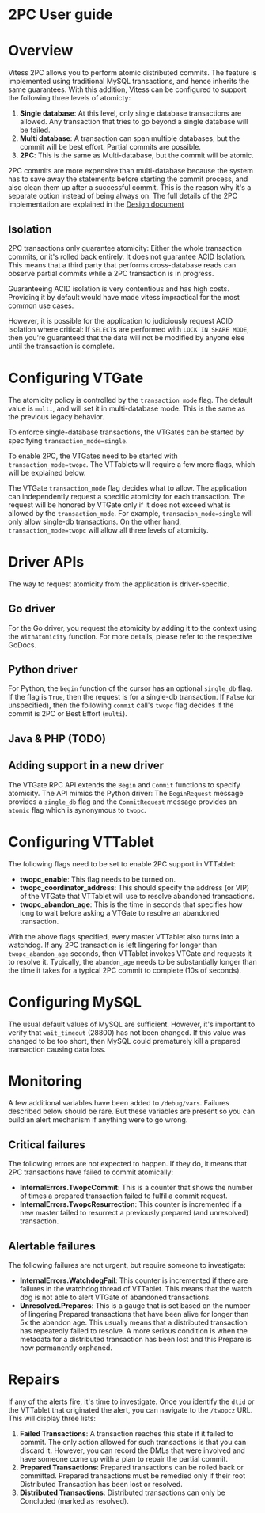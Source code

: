# 2PC User guide

# Overview

Vitess 2PC allows you to perform atomic distributed commits. The feature is implemented using traditional MySQL transactions, and hence inherits the same guarantees. With this addition, Vitess can be configured to support the following three levels of atomicty:

1. **Single database**: At this level, only single database transactions are allowed. Any transaction that tries to go beyond a single database will be failed.
2. **Multi database**: A transaction can span multiple databases, but the commit will be best effort. Partial commits are possible.
3. **2PC**: This is the same as Multi-database, but the commit will be atomic.

2PC commits are more expensive than multi-database because the system has to save away the statements before starting the commit process, and also clean them up after a successful commit. This is the reason why it's a separate option instead of being always on. The full details of the 2PC implementation are explained in the [Design document](/user-guide/twopc-phase-commit-design.html)

## Isolation

2PC transactions only guarantee atomicity: Either the whole transaction commits, or it's rolled back entirely. It does not guarantee ACID Isolation. This means that a third party that performs cross-database reads can observe partial commits while a 2PC transaction is in progress.

Guaranteeing ACID isolation is very contentious and has high costs. Providing it by default would have made vitess impractical for the most common use cases.

However, it is possible for the application to judiciously request ACID isolation where critical: If `SELECT`s are performed with `LOCK IN SHARE MODE`, then you're guaranteed that the data will not be modified by anyone else until the transaction is complete.

# Configuring VTGate

The atomicity policy is controlled by the `transaction_mode` flag. The default value is `multi`, and will set it in multi-database mode. This is the same as the previous legacy behavior.

To enforce single-database transactions, the VTGates can be started by specifying `transaction_mode=single`.

To enable 2PC, the VTGates need to be started with `transaction_mode=twopc`. The VTTablets will require a few more flags, which will be explained below.

The VTGate `transaction_mode` flag decides what to allow. The application can independently request a specific atomicity for each transaction. The request will be honored by VTGate only if it does not exceed what is allowed by the `transaction_mode`. For example, `transacion_mode=single` will only allow single-db transactions. On the other hand, `transaction_mode=twopc` will allow all three levels of atomicity.

# Driver APIs

The way to request atomicity from the application is driver-specific.

## Go driver

For the Go driver, you request the atomicity by adding it to the context using the `WithAtomicity` function. For more details, please refer to the respective GoDocs.

## Python driver

For Python, the `begin` function of the cursor has an optional `single_db` flag. If the flag is `True`, then the request is for a single-db transaction. If `False` (or unspecified), then the following `commit` call's `twopc` flag decides if the commit is 2PC or Best Effort (`multi`).

## Java & PHP (TODO)

## Adding support in a new driver

The VTGate RPC API extends the `Begin` and `Commit` functions to specify atomicity. The API mimics the Python driver: The `BeginRequest` message provides a `single_db` flag and the `CommitRequest` message provides an `atomic` flag which is synonymous to `twopc`.

# Configuring VTTablet

The following flags need to be set to enable 2PC support in VTTablet:

* **twopc_enable**: This flag needs to be turned on.
* **twopc_coordinator_address**: This should specify the address (or VIP) of the VTGate that VTTablet will use to resolve abandoned transactions.
* **twopc_abandon_age**: This is the time in seconds that specifies how long to wait before asking a VTGate to resolve an abandoned transaction.

With the above flags specified, every master VTTablet also turns into a watchdog. If any 2PC transaction is left lingering for longer than `twopc_abandon_age` seconds, then VTTablet invokes VTGate and requests it to resolve it. Typically, the `abandon_age` needs to be substantially longer than the time it takes for a typical 2PC commit to complete (10s of seconds).

# Configuring MySQL

The usual default values of MySQL are sufficient. However, it's important to verify that `wait_timeout` (28800) has not been changed. If this value was changed to be too short, then MySQL could prematurely kill a prepared transaction causing data loss.

# Monitoring

A few additional variables have been added to `/debug/vars`. Failures described below should be rare. But these variables are present so you can build an alert mechanism if anything were to go wrong.

## Critical failures

The following errors are not expected to happen. If they do, it means that 2PC transactions have failed to commit atomically:

* **InternalErrors.TwopcCommit**: This is a counter that shows the number of times a prepared transaction failed to fulfil a commit request.
* **InternalErrors.TwopcResurrection**: This counter is incremented if a new master failed to resurrect a previously prepared (and unresolved) transaction.

## Alertable failures

The following failures are not urgent, but require someone to investigate:

* **InternalErrors.WatchdogFail**: This counter is incremented if there are failures in the watchdog thread of VTTablet. This means that the watch dog is not able to alert VTGate of abandoned transactions.
* **Unresolved.Prepares**: This is a gauge that is set based on the number of lingering Prepared transactions that have been alive for longer than 5x the abandon age. This usually means that a distributed transaction has repeatedly failed to resolve. A more serious condition is when the metadata for a distributed transaction has been lost and this Prepare is now permanently orphaned.

# Repairs

If any of the alerts fire, it's time to investigate. Once you identify the `dtid` or the VTTablet that originated the alert, you can navigate to the `/twopcz` URL. This will display three lists:

1. **Failed Transactions**: A transaction reaches this state if it failed to commit. The only action allowed for such transactions is that you can discard it. However, you can record the DMLs that were involved and have someone come up with a plan to repair the partial commit.
2. **Prepared Transactions**: Prepared transactions can be rolled back or committed. Prepared transactions must be remedied only if their root Distributed Transaction has been lost or resolved.
3. **Distributed Transactions**: Distributed transactions can only be Concluded (marked as resolved).
